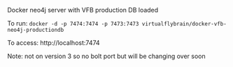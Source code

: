 Docker neo4j server with VFB production DB loaded 

To run:
```docker -d -p 7474:7474 -p 7473:7473 virtualflybrain/docker-vfb-neo4j-productiondb```

To access:
http://localhost:7474

Note: not on version 3 so no bolt port but will be changing over soon
